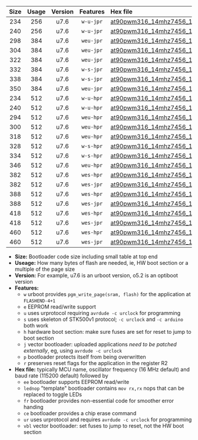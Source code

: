 |Size|Usage|Version|Features|Hex file|
|:-:|:-:|:-:|:-:|:--|
|234|256|u7.6|`w-u-jpr`|[at90pwm316_14mhz7456_115200bps_ur_vbl.hex](https://raw.githubusercontent.com/stefanrueger/urboot/main//at90pwm316_14mhz7456_115200bps_ur_vbl.hex)|
|240|256|u7.6|`w-u-jpr`|[at90pwm316_14mhz7456_115200bps_lednop_ur_vbl.hex](https://raw.githubusercontent.com/stefanrueger/urboot/main//at90pwm316_14mhz7456_115200bps_lednop_ur_vbl.hex)|
|298|384|u7.6|`weu-jpr`|[at90pwm316_14mhz7456_115200bps_ee_ur_vbl.hex](https://raw.githubusercontent.com/stefanrueger/urboot/main//at90pwm316_14mhz7456_115200bps_ee_ur_vbl.hex)|
|304|384|u7.6|`weu-jpr`|[at90pwm316_14mhz7456_115200bps_ee_lednop_ur_vbl.hex](https://raw.githubusercontent.com/stefanrueger/urboot/main//at90pwm316_14mhz7456_115200bps_ee_lednop_ur_vbl.hex)|
|322|384|u7.6|`weu-jpr`|[at90pwm316_14mhz7456_115200bps_ee_lednop_fr_ur_vbl.hex](https://raw.githubusercontent.com/stefanrueger/urboot/main//at90pwm316_14mhz7456_115200bps_ee_lednop_fr_ur_vbl.hex)|
|332|384|u7.6|`w-s-jpr`|[at90pwm316_14mhz7456_115200bps_vbl.hex](https://raw.githubusercontent.com/stefanrueger/urboot/main//at90pwm316_14mhz7456_115200bps_vbl.hex)|
|338|384|u7.6|`w-s-jpr`|[at90pwm316_14mhz7456_115200bps_lednop_vbl.hex](https://raw.githubusercontent.com/stefanrueger/urboot/main//at90pwm316_14mhz7456_115200bps_lednop_vbl.hex)|
|350|384|u7.6|`weu-jpr`|[at90pwm316_14mhz7456_115200bps_ee_lednop_fr_ce_ur_vbl.hex](https://raw.githubusercontent.com/stefanrueger/urboot/main//at90pwm316_14mhz7456_115200bps_ee_lednop_fr_ce_ur_vbl.hex)|
|234|512|u7.6|`w-u-hpr`|[at90pwm316_14mhz7456_115200bps_ur.hex](https://raw.githubusercontent.com/stefanrueger/urboot/main//at90pwm316_14mhz7456_115200bps_ur.hex)|
|240|512|u7.6|`w-u-hpr`|[at90pwm316_14mhz7456_115200bps_lednop_ur.hex](https://raw.githubusercontent.com/stefanrueger/urboot/main//at90pwm316_14mhz7456_115200bps_lednop_ur.hex)|
|294|512|u7.6|`weu-hpr`|[at90pwm316_14mhz7456_115200bps_ee_ur.hex](https://raw.githubusercontent.com/stefanrueger/urboot/main//at90pwm316_14mhz7456_115200bps_ee_ur.hex)|
|300|512|u7.6|`weu-hpr`|[at90pwm316_14mhz7456_115200bps_ee_lednop_ur.hex](https://raw.githubusercontent.com/stefanrueger/urboot/main//at90pwm316_14mhz7456_115200bps_ee_lednop_ur.hex)|
|318|512|u7.6|`weu-hpr`|[at90pwm316_14mhz7456_115200bps_ee_lednop_fr_ur.hex](https://raw.githubusercontent.com/stefanrueger/urboot/main//at90pwm316_14mhz7456_115200bps_ee_lednop_fr_ur.hex)|
|328|512|u7.6|`w-s-hpr`|[at90pwm316_14mhz7456_115200bps.hex](https://raw.githubusercontent.com/stefanrueger/urboot/main//at90pwm316_14mhz7456_115200bps.hex)|
|334|512|u7.6|`w-s-hpr`|[at90pwm316_14mhz7456_115200bps_lednop.hex](https://raw.githubusercontent.com/stefanrueger/urboot/main//at90pwm316_14mhz7456_115200bps_lednop.hex)|
|346|512|u7.6|`weu-hpr`|[at90pwm316_14mhz7456_115200bps_ee_lednop_fr_ce_ur.hex](https://raw.githubusercontent.com/stefanrueger/urboot/main//at90pwm316_14mhz7456_115200bps_ee_lednop_fr_ce_ur.hex)|
|382|512|u7.6|`wes-hpr`|[at90pwm316_14mhz7456_115200bps_ee.hex](https://raw.githubusercontent.com/stefanrueger/urboot/main//at90pwm316_14mhz7456_115200bps_ee.hex)|
|382|512|u7.6|`wes-jpr`|[at90pwm316_14mhz7456_115200bps_ee_vbl.hex](https://raw.githubusercontent.com/stefanrueger/urboot/main//at90pwm316_14mhz7456_115200bps_ee_vbl.hex)|
|388|512|u7.6|`wes-hpr`|[at90pwm316_14mhz7456_115200bps_ee_lednop.hex](https://raw.githubusercontent.com/stefanrueger/urboot/main//at90pwm316_14mhz7456_115200bps_ee_lednop.hex)|
|388|512|u7.6|`wes-jpr`|[at90pwm316_14mhz7456_115200bps_ee_lednop_vbl.hex](https://raw.githubusercontent.com/stefanrueger/urboot/main//at90pwm316_14mhz7456_115200bps_ee_lednop_vbl.hex)|
|418|512|u7.6|`wes-hpr`|[at90pwm316_14mhz7456_115200bps_ee_lednop_fr.hex](https://raw.githubusercontent.com/stefanrueger/urboot/main//at90pwm316_14mhz7456_115200bps_ee_lednop_fr.hex)|
|418|512|u7.6|`wes-jpr`|[at90pwm316_14mhz7456_115200bps_ee_lednop_fr_vbl.hex](https://raw.githubusercontent.com/stefanrueger/urboot/main//at90pwm316_14mhz7456_115200bps_ee_lednop_fr_vbl.hex)|
|460|512|u7.6|`wes-hpr`|[at90pwm316_14mhz7456_115200bps_ee_lednop_fr_ce.hex](https://raw.githubusercontent.com/stefanrueger/urboot/main//at90pwm316_14mhz7456_115200bps_ee_lednop_fr_ce.hex)|
|460|512|u7.6|`wes-jpr`|[at90pwm316_14mhz7456_115200bps_ee_lednop_fr_ce_vbl.hex](https://raw.githubusercontent.com/stefanrueger/urboot/main//at90pwm316_14mhz7456_115200bps_ee_lednop_fr_ce_vbl.hex)|

- **Size:** Bootloader code size including small table at top end
- **Useage:** How many bytes of flash are needed, ie, HW boot section or a multiple of the page size
- **Version:** For example, u7.6 is an urboot version, o5.2 is an optiboot version
- **Features:**
  + `w` urboot provides `pgm_write_page(sram, flash)` for the application at `FLASHEND-4+1`
  + `e` EEPROM read/write support
  + `u` uses urprotocol requiring `avrdude -c urclock` for programming
  + `s` uses skeleton of STK500v1 protocol; `-c urclock` and `-c arduino` both work
  + `h` hardware boot section: make sure fuses are set for reset to jump to boot section
  + `j` vector bootloader: uploaded applications *need to be patched externally*, eg, using `avrdude -c urclock`
  + `p` bootloader protects itself from being overwritten
  + `r` preserves reset flags for the application in the register R2
- **Hex file:** typically MCU name, oscillator frequency (16 MHz default) and baud rate (115200 default) followed by
  + `ee` bootloader supports EEPROM read/write
  + `lednop` "template" bootloader contains `mov rx,rx` nops that can be replaced to toggle LEDs
  + `fr` bootloader provides non-essential code for smoother error handing
  + `ce` bootloader provides a chip erase command
  + `ur` uses urprotocol and requires `avrdude -c urclock` for programming
  + `vbl` vector bootloader: set fuses to jump to reset, not the HW boot section
